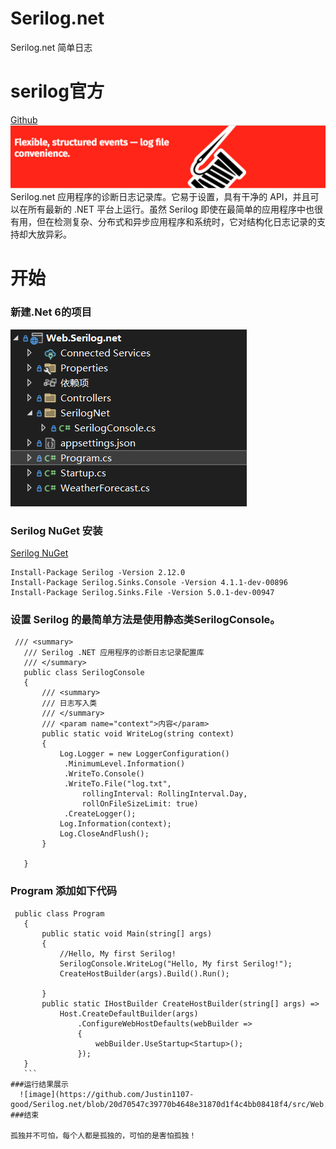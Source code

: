 # Serilog.net
Serilog.net 简单日志

# serilog官方
   [Github](https://github.com/serilog/serilog) 
   ![image](https://github.com/Justin1107-good/Serilog.net/blob/cb7bcab196966b6e70f26917492492c84778b17d/11.png)
 Serilog.net 应用程序的诊断日志记录库。它易于设置，具有干净的 API，并且可以在所有最新的 .NET 平台上运行。虽然 Serilog 即使在最简单的应用程序中也很有用，但在检测复杂、分布式和异步应用程序和系统时，它对结构化日志记录的支持却大放异彩。
 
 # 开始
 ### 新建.Net 6的项目
 ![image](https://github.com/Justin1107-good/Serilog.net/blob/5bb21cba9dd230a7ca9ee3a231c1bcddb9da0c82/Project%20structure%20diagram.png)
 
 ### Serilog NuGet 安装
 [Serilog NuGet](https://www.nuget.org/packages?q=Serilog)
 ```
 Install-Package Serilog -Version 2.12.0
 Install-Package Serilog.Sinks.Console -Version 4.1.1-dev-00896
 Install-Package Serilog.Sinks.File -Version 5.0.1-dev-00947
 ```
 ### 设置 Serilog 的最简单方法是使用静态类SerilogConsole。
 ```
  /// <summary>
    /// Serilog .NET 应用程序的诊断日志记录配置库
    /// </summary>
    public class SerilogConsole
    {
        /// <summary>
        /// 日志写入类
        /// </summary>
        /// <param name="context">内容</param>
        public static void WriteLog(string context)
        {
            Log.Logger = new LoggerConfiguration()
             .MinimumLevel.Information()
             .WriteTo.Console() 
             .WriteTo.File("log.txt",
                 rollingInterval: RollingInterval.Day,
                 rollOnFileSizeLimit: true)
             .CreateLogger();
            Log.Information(context);
            Log.CloseAndFlush();
        }

    }
 ```
 
 ### Program 添加如下代码
 ```
  public class Program
    {
        public static void Main(string[] args)
        {
            //Hello, My first Serilog!
            SerilogConsole.WriteLog("Hello, My first Serilog!");
            CreateHostBuilder(args).Build().Run();
          
        } 
        public static IHostBuilder CreateHostBuilder(string[] args) =>
            Host.CreateDefaultBuilder(args)
                .ConfigureWebHostDefaults(webBuilder =>
                {
                    webBuilder.UseStartup<Startup>();
                });
    }
    ```
 ###运行结果展示
   ![image](https://github.com/Justin1107-good/Serilog.net/blob/20d70547c39770b4648e31870d1f4c4bb08418f4/src/Web.Serilog.net/Web.Serilog.net/images/result.png)
 ###结束  
                                                                                                                 孤独并不可怕，每个人都是孤独的，可怕的是害怕孤独！
